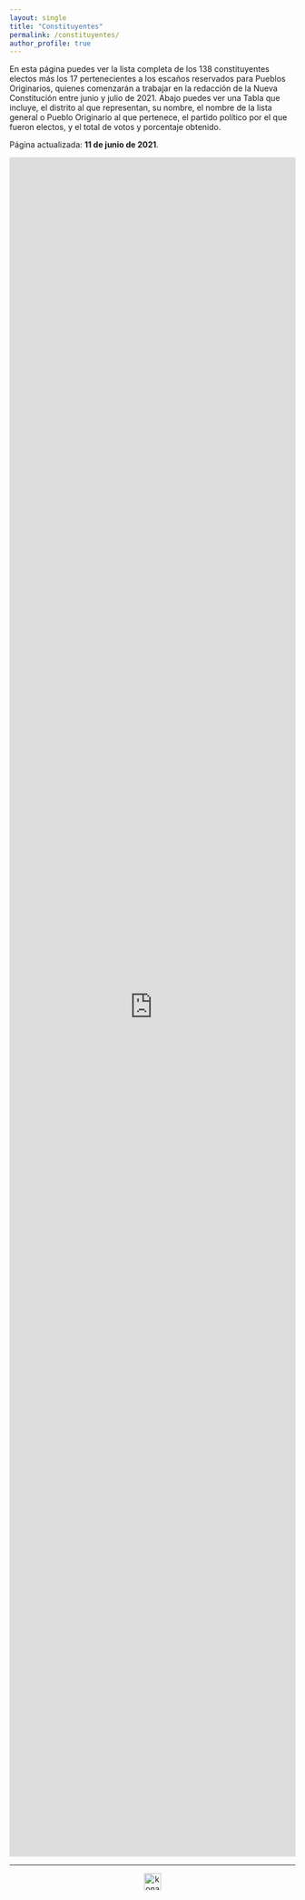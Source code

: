 ```yaml
---
layout: single
title: "Constituyentes"
permalink: /constituyentes/
author_profile: true
---
```


En esta página puedes ver la lista completa de los 138 constituyentes electos más los 17 pertenecientes a los escaños reservados para Pueblos Originarios, quienes comenzarán a trabajar en la redacción de la Nueva Constitución entre junio y julio de 2021. Abajo puedes ver una Tabla que incluye, el distrito al que representan, su nombre, el nombre de la lista general o Pueblo Originario al que pertenece, el partido político por el que fueron electos, y el total de votos y porcentaje obtenido.

Página actualizada: **11 de junio de 2021**.

<iframe title="" aria-label="table" id="datawrapper-chart-ox5ub" src="https://datawrapper.dwcdn.net/ox5ub/9/" scrolling="no" frameborder="0" style="width: 0; min-width: 100% !important; border: none;" height="2988"></iframe><script type="text/javascript">!function(){"use strict";window.addEventListener("message",(function(e){if(void 0!==e.data["datawrapper-height"]){var t=document.querySelectorAll("iframe");for(var a in e.data["datawrapper-height"])for(var r=0;r<t.length;r++){if(t[r].contentWindow===e.source)t[r].style.height=e.data["datawrapper-height"][a]+"px"}}}))}();
</script>

---

<!-- NES -->
<style>
.aligncenter {
    text-align: center;
}
</style>
<p class="aligncenter">
    <img src="/images/nes.png" width="30" height="30" alt="konami" />
</p>

<!-- Favicon -->
<link rel="apple-touch-icon" sizes="180x180" href="/apple-touch-icon.png">
<link rel="icon" type="image/png" sizes="32x32" href="/favicon-32x32.png">
<link rel="icon" type="image/png" sizes="16x16" href="/favicon-16x16.png">
<link rel="manifest" href="/site.webmanifest">
<link rel="mask-icon" href="/safari-pinned-tab.svg" color="#5bbad5">
<meta name="msapplication-TileColor" content="#b91d47">
<meta name="theme-color" content="#ffffff">
